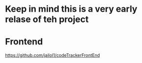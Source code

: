 # Keep in mind this is a very early relase of teh project

# Frontend

https://github.com/jailol1/codeTrackerFrontEnd


